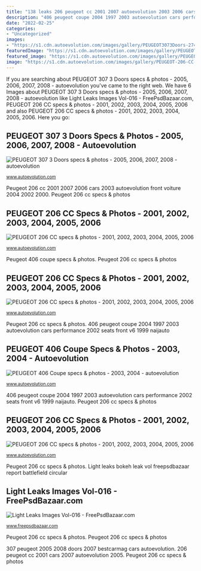 ```yaml
---
title: "138 leaks 206 peugeot cc 2001 2007 autoevolution 2003 2006 cars"
description: "406 peugeot coupe 2004 1997 2003 autoevolution cars performance 2002 seats front v6 1999 naijauto"
date: "2022-02-25"
categories:
- "Uncategorized"
images:
- "https://s1.cdn.autoevolution.com/images/gallery/PEUGEOT3073Doors-2744_5.jpg"
featuredImage: "https://s1.cdn.autoevolution.com/images/gallery/PEUGEOT-406-Coupe-2794_9.jpg"
featured_image: "https://s1.cdn.autoevolution.com/images/gallery/PEUGEOT-406-Coupe-2794_9.jpg"
image: "https://s1.cdn.autoevolution.com/images/gallery/PEUGEOT-206-CC-471_10.jpg"
---
```


If you are searching about PEUGEOT 307 3 Doors specs &amp; photos - 2005, 2006, 2007, 2008 - autoevolution you've came to the right web. We have 6 Images about PEUGEOT 307 3 Doors specs &amp; photos - 2005, 2006, 2007, 2008 - autoevolution like Light Leaks Images Vol-016 - FreePsdBazaar.com, PEUGEOT 206 CC specs &amp; photos - 2001, 2002, 2003, 2004, 2005, 2006 and also PEUGEOT 206 CC specs &amp; photos - 2001, 2002, 2003, 2004, 2005, 2006. Here you go:

## PEUGEOT 307 3 Doors Specs &amp; Photos - 2005, 2006, 2007, 2008 - Autoevolution

![PEUGEOT 307 3 Doors specs &amp; photos - 2005, 2006, 2007, 2008 - autoevolution](https://s1.cdn.autoevolution.com/images/gallery/PEUGEOT3073Doors-2744_5.jpg "206 peugeot cc 2001 2007 autoevolution 2003 2006 cars")

<small>www.autoevolution.com</small>

Peugeot 206 cc 2001 2007 2006 cars 2003 autoevolution front voiture 2004 2002 2000. Peugeot 206 cc specs &amp; photos

## PEUGEOT 206 CC Specs &amp; Photos - 2001, 2002, 2003, 2004, 2005, 2006

![PEUGEOT 206 CC specs &amp; photos - 2001, 2002, 2003, 2004, 2005, 2006](https://s1.cdn.autoevolution.com/images/gallery/PEUGEOT-206-CC-471_21.jpeg "206 peugeot cc 2001 2007 autoevolution 2003 2006 cars")

<small>www.autoevolution.com</small>

Peugeot 406 coupe specs &amp; photos. Peugeot 206 cc specs &amp; photos

## PEUGEOT 206 CC Specs &amp; Photos - 2001, 2002, 2003, 2004, 2005, 2006

![PEUGEOT 206 CC specs &amp; photos - 2001, 2002, 2003, 2004, 2005, 2006](https://s1.cdn.autoevolution.com/images/gallery/PEUGEOT-206-CC-471_10.jpg "406 peugeot coupe 2004 1997 2003 autoevolution cars performance 2002 seats front v6 1999 naijauto")

<small>www.autoevolution.com</small>

Peugeot 206 cc specs &amp; photos. 406 peugeot coupe 2004 1997 2003 autoevolution cars performance 2002 seats front v6 1999 naijauto

## PEUGEOT 406 Coupe Specs &amp; Photos - 2003, 2004 - Autoevolution

![PEUGEOT 406 Coupe specs &amp; photos - 2003, 2004 - autoevolution](https://s1.cdn.autoevolution.com/images/gallery/PEUGEOT-406-Coupe-2794_9.jpg "Peugeot 206 cc specs &amp; photos")

<small>www.autoevolution.com</small>

406 peugeot coupe 2004 1997 2003 autoevolution cars performance 2002 seats front v6 1999 naijauto. Peugeot 206 cc specs &amp; photos

## PEUGEOT 206 CC Specs &amp; Photos - 2001, 2002, 2003, 2004, 2005, 2006

![PEUGEOT 206 CC specs &amp; photos - 2001, 2002, 2003, 2004, 2005, 2006](https://s1.cdn.autoevolution.com/images/gallery/PEUGEOT-206-CC-471_17.jpg "Light leaks images vol-016")

<small>www.autoevolution.com</small>

Peugeot 206 cc specs &amp; photos. Light leaks bokeh leak vol freepsdbazaar report battlefield circular

## Light Leaks Images Vol-016 - FreePsdBazaar.com

![Light Leaks Images Vol-016 - FreePsdBazaar.com](https://www.freepsdbazaar.com/wp-content/uploads/2020/06/light-leaks/light-leak-318-freepsdbazaar.jpg "Peugeot 206 cc specs &amp; photos")

<small>www.freepsdbazaar.com</small>

Peugeot 206 cc specs &amp; photos. Peugeot 206 cc specs &amp; photos

307 peugeot 2005 2008 doors 2007 bestcarmag cars autoevolution. 206 peugeot cc 2001 cars 2007 autoevolution 2005. Peugeot 206 cc specs &amp; photos
